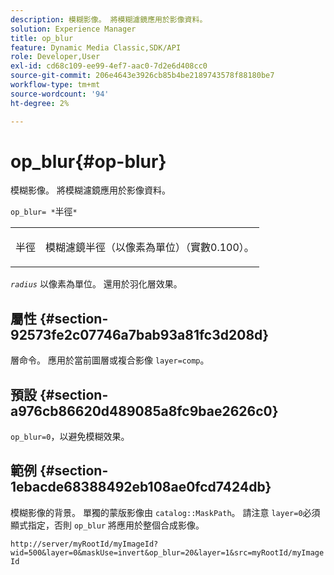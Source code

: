 ```yaml
---
description: 模糊影像。 將模糊濾鏡應用於影像資料。
solution: Experience Manager
title: op_blur
feature: Dynamic Media Classic,SDK/API
role: Developer,User
exl-id: cd68c109-ee99-4ef7-aac0-7d2e6d408cc0
source-git-commit: 206e4643e3926cb85b4be2189743578f88180be7
workflow-type: tm+mt
source-wordcount: '94'
ht-degree: 2%

---
```


# op_blur{#op-blur}

模糊影像。 將模糊濾鏡應用於影像資料。

`op_blur= *`半徑`*`

<table id="simpletable_1DD41D819BE74130A77ECFC28486F70A"> 
 <tr class="strow"> 
  <td class="stentry"> <p><span class="varname"> 半徑</span> </p> </td> 
  <td class="stentry"> <p>模糊濾鏡半徑（以像素為單位）（實數0.100）。 </p></td> 
 </tr> 
</table>

*`radius`* 以像素為單位。 還用於羽化層效果。

## 屬性 {#section-92573fe2c07746a7bab93a81fc3d208d}

層命令。 應用於當前圖層或複合影像 `layer=comp`。

## 預設 {#section-a976cb86620d489085a8fc9bae2626c0}

`op_blur=0`，以避免模糊效果。

## 範例 {#section-1ebacde68388492eb108ae0fcd7424db}

模糊影像的背景。 單獨的蒙版影像由 `catalog::MaskPath`。 請注意 `layer=0`必須顯式指定，否則 `op_blur` 將應用於整個合成影像。

`http://server/myRootId/myImageId?wid=500&layer=0&maskUse=invert&op_blur=20&layer=1&src=myRootId/myImageId`
